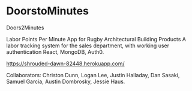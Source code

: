 # DoorstoMinutes
Doors2Minutes

Labor Points Per Minute App for Rugby Architectural Building Products
A labor tracking system for the sales department, with working user authentication
React, MongoDB, Auth0.

https://shrouded-dawn-82448.herokuapp.com/

Collaborators: Christon Dunn, Logan Lee, Justin Halladay, Dan Sasaki, Samuel Garcia, Austin Dombrosky, Jessie Haus.
